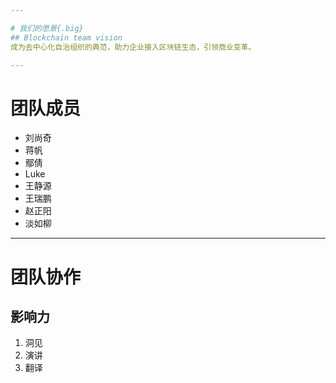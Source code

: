 ```yaml
---

# 我们的愿景{.big}
## Blockchain team vision 
成为去中心化自治组织的典范，助力企业接入区块链生态，引领商业变革。

---
```


# 团队成员
* 刘尚奇
* 蒋帆
* 鄢倩
* Luke
* 王静源
* 王瑞鹏
* 赵正阳
* 淡如柳

---
# 团队协作
## 影响力
1. 洞见
2. 演讲
3. 翻译